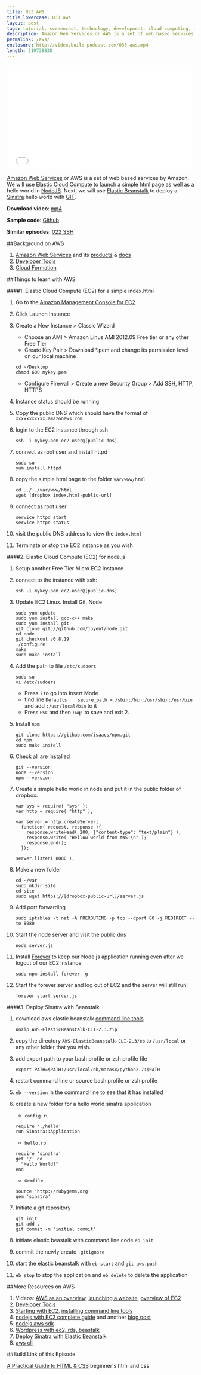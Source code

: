 ```yaml
---
title: 033 AWS
title_lowercase: 033 aws
layout: post
tags: tutorial, screencast, technology, development, cloud computing, amazon, web services, elastic cloud compute, deployment, sinatra, nodejs
description: Amazon Web Services or AWS is a set of web based services by Amazon. We will use Elastic Cloud Compute to launch a simple html page as well as a hello world in NodeJS. Next, we will use Elastic Beanstalk to deploy a Sinatra hello world with GIT.
permalink: /aws/
enclosure: http://video.build-podcast.com/033-aws.mp4
length: 210738838
---
```


<div id="video"><iframe src="//player.vimeo.com/video/59749907" width="500" height="281" frameborder="0" webkitallowfullscreen mozallowfullscreen allowfullscreen></iframe></div>

[Amazon Web Services](http://aws.amazon.com/products/) or AWS is a set of web based services by Amazon. We will use [Elastic Cloud Compute](http://aws.amazon.com/ec2/) to launch a simple html page as well as a hello world in [NodeJS](http://nodejs.org/). Next, we will use [Elastic Beanstalk](http://aws.amazon.com/elasticbeanstalk/) to deploy a [Sinatra](http://www.sinatrarb.com/) hello world with [GIT](http://git-scm.com/).

**Download video**: [mp4](http://video.build-podcast.com/033-aws.mp4)

**Sample code**: [Github](https://github.com/sayanee/build-podcast/tree/master/033-aws)

**Similar episodes**: [022 SSH](/ssh)

##Background on AWS

1. [Amazon Web Services](http://aws.amazon.com/) and its [products](http://aws.amazon.com/products/) & [docs](http://aws.amazon.com/documentation/)
1. [Developer Tools](http://aws.amazon.com/developertools)
1. [Cloud Formation](http://aws.amazon.com/cloudformation/)


##Things to learn with AWS

####1. Elastic Cloud Compute (EC2) for a simple index.html

1. Go to the [Amazon Management Console for EC2](https://console.aws.amazon.com/ec2/v2/home)
2. Click Launch Instance
3. Create a New Instance > Classic Wizard
    - Choose an AMI > Amazon Linus AMI 2012.09 Free tier or any other Free Tier
    - Create Key Pair > Download *.pem and change its permission level on our local machine

    ```
    cd ~/Desktop
    chmod 600 mykey.pem
    ```
    - Configure Firewall > Create a new Security Group > Add SSH, HTTP, HTTPS
4. Instance status should be running
5. Copy the public DNS which should have the format of `xxxxxxxxxxx.amazonaws.com`
6. login to the EC2 instance through ssh
    ```
    ssh -i mykey.pem ec2-user@[public-dns]
    ```
6. connect as root user and install httpd

    ```
    sudo su -
    yum install httpd
    ```
5. copy the simple html page to the folder `var/www/html`

    ```
    cd ../../var/www/html
    wget [dropbox index.html-public-url]

    ```
6. connect as root user

    ```
    service httpd start
    service httpd status
    ```
7. visit the public DNS address to view the `index.html`
8. Terminate or stop the EC2 instance as you wish

####2. Elastic Cloud Compute (EC2) for node.js
1. Setup another Free Tier Micro EC2 Instance
2. connect to the instance with ssh:

    ```
    ssh -i mykey.pem ec2-user@[public-dns]
    ```
3. Update EC2 Linux. Install Git, Node

    ```
    sudo yum update
    sudo yum install gcc-c++ make
    sudo yum install git
    git clone git://github.com/joyent/node.git
    cd node
    git checkout v0.8.19
    ./configure
    make
    sudo make install
    ```
4. Add the path to file `/etc/sudoers`

    ```
    sudo su
    vi /etc/sudoers

    ```
    - Press `i` to go into Insert Mode
    - find line `Defaults    secure_path = /sbin:/bin:/usr/sbin:/usr/bin` and add `:/usr/local/bin` to it
    - Press `ESC` and then `:wq!` to save and exit    2.
5. Install `npm`

    ```
    git clone https://github.com/isaacs/npm.git
    cd npm
    sudo make install
    ```
6. Check all are installed

    ```
    git --version
    node --version
    npm --version
    ```
7. Create a simple hello world in node and put it in the public folder of dropbox:

    ```
    var sys = require( "sys" );
    var http = require( "http" );

    var server = http.createServer(
      function( request, response ){
        response.writeHead( 200, {"content-type": "text/plain"} );
        response.write( "Hellow world from AWS!\n" );
        response.end();
      });

    server.listen( 8080 );

    ```
8. Make a new folder

    ```
    cd ~/var
    sudo mkdir site
    cd site
    sudo wget https://[dropbox-public-url]/server.js
    ```
9. Add port forwarding

    ```
    sudo iptables -t nat -A PREROUTING -p tcp --dport 80 -j REDIRECT --to 8080
    ```
11. Start the node server and visit the public dns

    ```
    node server.js
    ```
10. Install [Forever](https://github.com/nodejitsu/forever) to keep our Node.js application running even after we logout of our EC2 instance

    ```
    sudo npm install forever -g
    ```

13. Start the forever server and log out of EC2 and the server will still run!

    ```
    forever start server.js
    ```

####3. Deploy Sinatra with Beanstalk

1. download aws elastic beanstalk [command line tools](http://aws.amazon.com/code/6752709412171743)

    ```
    unzip AWS-ElasticBeanstalk-CLI-2.3.zip
    ```
2. copy the directory `AWS-ElasticBeanstalk-CLI-2.3/eb` to `/usr/local` or any other folder that you wish.
3. add export path to your bash profile or zsh profile file

    ```
    export PATH=$PATH:/usr/local/eb/macosx/python2.7:$PATH

    ```
4. restart command line or source bash profile or zsh profile
5. `eb --version` in the command line to see that it has installed
6. create a new folder for a hello world sinatra application
    - `config.ru`

    ```
    require './hello'
    run Sinatra::Application
    ```
    - `hello.rb`

    ```
    require 'sinatra'
    get '/' do
      "Hello World!"
    end
    ```
    - `Gemfile`

    ```
    source 'http://rubygems.org'
    gem 'sinatra'
    ```

1. Initiate a git repository

    ```
    git init
    git add .
    git commit -m "initial commit"
    ```
1. initiate elastic beastalk with command line code `eb init`
2. commit the newly create `.gitignore`
3. start the elastic beanstalk with `eb start` and `git aws.push`
4. `eb stop` to stop the application and `eb delete` to delete the application

##More Resources on AWS

1. Videos: [AWS as an overview](http://www.youtube.com/watch?v=DERzYnthq1s), [launching a website](http://www.youtube.com/watch?v=E78VKAPwmDM), [overview of EC2](http://www.youtube.com/watch?v=cw2r16Q1X-g)
2. [Developer Tools](http://aws.amazon.com/developertools/)
2. [Starting with EC2](http://www.robertsosinski.com/2008/01/26/starting-amazon-ec2-with-mac-os-x/), [installing command line tools](http://andredieb.com/2012/12/07/installing-and-automating-aws-ec2-command-line-tools/)
3. [nodejs with EC2 complete guide](http://iconof.com/blog/how-to-install-setup-node-js-on-amazon-aws-ec2-complete-guide/) and another [blog post](http://www.bennadel.com/blog/2321-How-I-Got-Node-js-Running-On-A-Linux-Micro-Instance-Using-Amazon-EC2.htm)
4. [nodejs aws sdk](https://s3.amazonaws.com/awsdocs/sdk-nodejs/latest/aws-sdk-nodejs-dg.pdf)
5. [Wordpress with ec2, rds, beastalk](http://www.slideshare.net/mrjain/installing-wordpress-on-aws)
6. [Deploy Sinatra with Elastic Beanstalk](http://docs.aws.amazon.com/elasticbeanstalk/latest/dg/create_deploy_Ruby_sinatra.html)
7. [aws cli](http://docs.aws.amazon.com/cli/latest/userguide/cli-chap-getting-set-up.html)

##Build Link of this Episode

[A Practical Guide to HTML & CSS](http://learn.shayhowe.com/) beginner's html and css

